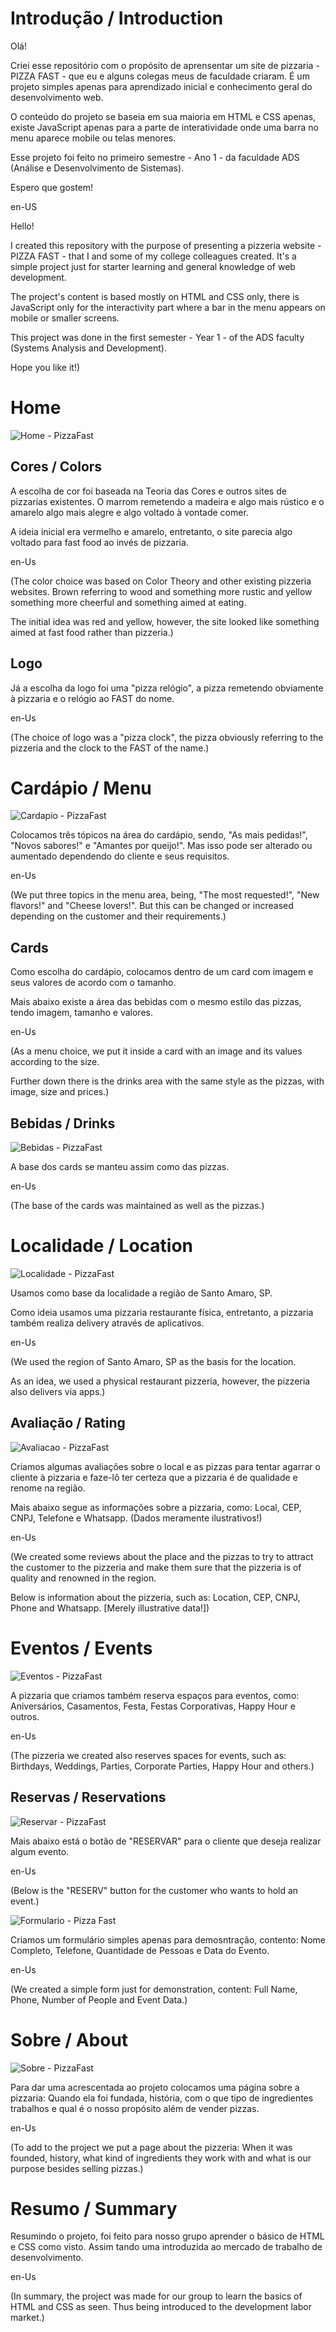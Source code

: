 # Introdução / Introduction

Olá!

Criei esse repositório com o propósito de aprensentar um site de pizzaria - PIZZA FAST - que eu e alguns colegas meus de faculdade criaram.
É um projeto simples apenas para aprendizado inicial e conhecimento geral do desenvolvimento web.

O conteúdo do projeto se baseia em sua maioria em HTML e CSS apenas, existe JavaScript apenas para a parte de interatividade onde uma barra no menu aparece mobile ou telas menores.

Esse projeto foi feito no primeiro semestre - Ano 1 - da faculdade ADS (Análise e Desenvolvimento de Sistemas).

Espero que gostem!

en-US

Hello!

I created this repository with the purpose of presenting a pizzeria website - PIZZA FAST - that I and some of my college colleagues created.
It's a simple project just for starter learning and general knowledge of web development.

The project's content is based mostly on HTML and CSS only, there is JavaScript only for the interactivity part where a bar in the menu appears on mobile or smaller screens.

This project was done in the first semester - Year 1 - of the ADS faculty (Systems Analysis and Development).

Hope you like it!)

# Home

![Home - PizzaFast](https://github.com/Turgho/Pizza-Fast-Repository/blob/main/PizzaFast%20-%20Site/Screenshots/Home.png)

## Cores / Colors

A escolha de cor foi baseada na Teoria das Cores e outros sites de pizzarias existentes. O marrom remetendo a madeira e algo mais rústico e o amarelo algo mais alegre e algo voltado à vontade comer.

A ideia inicial era vermelho e amarelo, entretanto, o site parecia algo voltado para fast food ao invés de pizzaria.

en-Us

(The color choice was based on Color Theory and other existing pizzeria websites. Brown referring to wood and something more rustic and yellow something more cheerful and something aimed at eating.

The initial idea was red and yellow, however, the site looked like something aimed at fast food rather than pizzeria.)

## Logo

Já a escolha da logo foi uma "pizza relógio", a pizza remetendo obviamente à pizzaria e o relógio ao FAST do nome.

en-Us

(The choice of logo was a "pizza clock", the pizza obviously referring to the pizzeria and the clock to the FAST of the name.)

# Cardápio / Menu

![Cardapio - PizzaFast](https://github.com/Turgho/Pizza-Fast-Repository/blob/main/PizzaFast%20-%20Site/Screenshots/Cardapio.png)

Colocamos três tópicos na área do cardápio, sendo, "As mais pedidas!", "Novos sabores!" e "Amantes por queijo!". Mas isso pode ser alterado ou aumentado dependendo do cliente e seus requisitos.

en-Us

(We put three topics in the menu area, being, "The most requested!", "New flavors!" and "Cheese lovers!". But this can be changed or increased depending on the customer and their requirements.)

## Cards

Como escolha do cardápio, colocamos dentro de um card com imagem e seus valores de acordo com o tamanho.

Mais abaixo existe a área das bebidas com o mesmo estilo das pizzas, tendo imagem, tamanho e valores.

en-Us

(As a menu choice, we put it inside a card with an image and its values according to the size.

Further down there is the drinks area with the same style as the pizzas, with image, size and prices.)

## Bebidas / Drinks

![Bebidas - PizzaFast](https://github.com/Turgho/Pizza-Fast-Repository/blob/main/PizzaFast%20-%20Site/Screenshots/Bebidas.png)

A base dos cards se manteu assim como das pizzas.

en-Us

(The base of the cards was maintained as well as the pizzas.)

# Localidade / Location

![Localidade - PizzaFast](https://github.com/Turgho/Pizza-Fast-Repository/blob/main/PizzaFast%20-%20Site/Screenshots/Localidade.png)

Usamos como base da localidade a região de Santo Amaro, SP.

Como ideia usamos uma pizzaria restaurante física, entretanto, a pizzaria também realiza delivery através de aplicativos.

en-Us

(We used the region of Santo Amaro, SP as the basis for the location.

As an idea, we used a physical restaurant pizzeria, however, the pizzeria also delivers via apps.)

## Avaliação / Rating

![Avaliacao - PizzaFast](https://github.com/Turgho/Pizza-Fast-Repository/blob/main/PizzaFast%20-%20Site/Screenshots/avaliacao.png)

Criamos algumas avaliações sobre o local e as pizzas para tentar agarrar o cliente à pizzaria e faze-lô ter certeza que a pizzaria é de qualidade e renome na região.

Mais abaixo segue as informações sobre a pizzaria, como: Local, CEP, CNPJ, Telefone e Whatsapp. (Dados meramente ilustrativos!)

en-Us

(We created some reviews about the place and the pizzas to try to attract the customer to the pizzeria and make them sure that the pizzeria is of quality and renowned in the region.

Below is information about the pizzeria, such as: Location, CEP, CNPJ, Phone and Whatsapp. [Merely illustrative data!])

# Eventos / Events

![Eventos - PizzaFast](https://github.com/Turgho/Pizza-Fast-Repository/blob/main/PizzaFast%20-%20Site/Screenshots/eventos.png)

A pizzaria que criamos também reserva espaços para eventos, como: Aniversários, Casamentos, Festa, Festas Corporativas, Happy Hour e outros.

en-Us

(The pizzeria we created also reserves spaces for events, such as: Birthdays, Weddings, Parties, Corporate Parties, Happy Hour and others.)

## Reservas / Reservations

![Reservar - PizzaFast](https://github.com/Turgho/Pizza-Fast-Repository/blob/main/PizzaFast%20-%20Site/Screenshots/reservar.png)

Mais abaixo está o botão de "RESERVAR" para o cliente que deseja realizar algum evento.

en-Us

(Below is the "RESERV" button for the customer who wants to hold an event.)

![Formulario - Pizza Fast](https://github.com/Turgho/Pizza-Fast-Repository/blob/main/PizzaFast%20-%20Site/Screenshots/Formulario.png)

Criamos um formulário simples apenas para demosntração, contento: Nome Completo, Telefone, Quantidade de Pessoas e Data do Evento.

en-Us

(We created a simple form just for demonstration, content: Full Name, Phone, Number of People and Event Data.)

# Sobre / About

![Sobre - PizzaFast](https://github.com/Turgho/Pizza-Fast-Repository/blob/main/PizzaFast%20-%20Site/Screenshots/sobre.png)

Para dar uma acrescentada ao projeto colocamos uma página sobre a pizzaria: Quando ela foi fundada, história, com o que tipo de ingredientes trabalhos e qual é o nosso propósito além de vender pizzas.

en-Us

(To add to the project we put a page about the pizzeria: When it was founded, history, what kind of ingredients they work with and what is our purpose besides selling pizzas.)

# Resumo / Summary

Resumindo o projeto, foi feito para nosso grupo aprender o básico de HTML e CSS como visto. Assim tando uma introduzida ao mercado de trabalho de desenvolvimento.

en-Us

(In summary, the project was made for our group to learn the basics of HTML and CSS as seen. Thus being introduced to the development labor market.)
